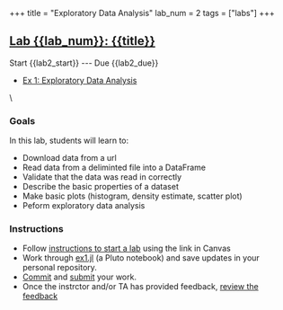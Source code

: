 +++
title = "Exploratory Data Analysis"
lab_num = 2
tags = ["labs"]
+++

## [Lab {{lab_num}}: {{title}}](https://github.com/PsuAstro416/lab2)

Start {{lab2_start}} ---
Due {{lab2_due}}  

- [Ex 1: Exploratory Data Analysis](https://psuastro416.github.io/lab2/ex1.html)

\\ 

### Goals
In this lab, students will learn to:
- Download data from a url
- Read data from a deliminted file into a DataFrame
- Validate that the data was read in correctly
- Describe the basic properties of a dataset
- Make basic plots (histogram, density estimate, scatter plot)
- Peform exploratory data analysis
<!--
- Dissaggregate data by a categorical variable
- Recognize the potential impact of missing data and selection effects
-->

### Instructions
- Follow [instructions to start a lab](/tips/labs/starting/) using the link in Canvas <!-- using the following link to [create your Lab 2 starter repository](https://classroom.github.com/a/_V2CDv9Z) REPLACE WITH CODE FOR STARTER REPO -->
- Work through [ex1.jl](https://psuastro416.github.io/lab2/ex1.html) (a Pluto notebook) and save updates in your personal repository.
- [Commit](/tips/labs/commit) and [submit](/tips/labs/submitting/) your work.
- Once the instrctor and/or TA has provided feedback, [review the feedback](/tips/labs/feedback/)
